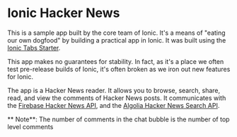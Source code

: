 Ionic Hacker News
=====================

This is a sample app built by the core team of Ionic. It's a means of "eating our own dogfood" by building a practical
app in Ionic. It was built using the [Ionic Tabs Starter](https://github.com/driftyco/ionic-starter-tabs).

This app makes no guarantees for stability. In fact, as it's a place we often test pre-release builds of Ionic, it's
often broken as we iron out new features for Ionic.

The app is a Hacker News reader. It allows you to browse, search, share, read, and view the comments of Hacker News
posts. It communicates with the [Firebase Hacker News API](https://github.com/HackerNews/API), and the [Algolia Hacker
News Search API](https://hn.algolia.com/api).

** Note**: The number of comments in the chat bubble is the number of top level comments